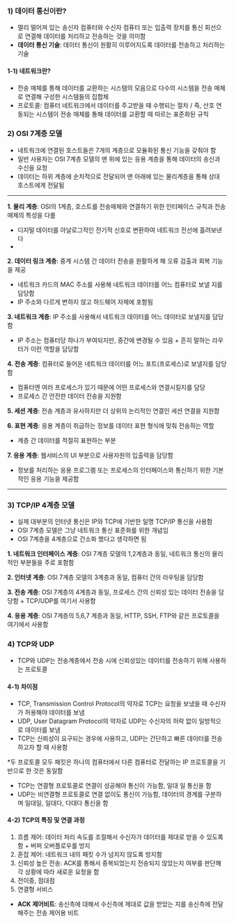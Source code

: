 ### 1) 데이터 통신이란?
- 멀리 떨어져 있는 송신자 컴퓨터와 수신자 컴퓨터 또는 입출력 장치를 통신 회선으로 연결해 데이터를 처리하고 전송하는 것을 의미함
- **데이터 통신 기술**: 데이터 통신이 원활히 이루어지도록 데이터를 전송하고 처리하는 기술

#### 1-1) 네트워크란? 
- 전송 매체를 통해 데이터를 교환하는 시스템의 모음으로 다수의 시스템을 전송 매체로 연결해 구성한 시스템들의 집합체
- 프로토콜: 컴퓨터 네트워크에서 데이터를 주고받을 때 수행되는 절차 / 즉, 산호 연동되는 시스템이 전송 매체를 통해 데이터를 교환할 때 따르는 표준화된 규칙

### 2) OSI 7계층 모델
- 네트워크에 연결된 호스트들은 7개의 계층으로 모듈화된 통신 기능을 갖춰야 함
- 일반 사용자는 OSI 7계층 모델의 맨 위에 있는 응용 계층을 통해 데이터의 송신과 수신을 요청
- 데이터는 하위 계층에 순차적으로 전달되어 맨 아래에 있는 물리계층을 통해 상대 호스트에게 전달됨
-----
**1. 물리 계층**: OSI의 1계층, 호스트를 전송매체와 연결하기 위한 인터페이스 규칙과 전송 매체의 특성을 다룸 
 - 디지털 데이터를 아날로그적인 전기적 신호로 변환하여 네트워크 전선에 흘려보낸다
 - 
**2. 데이터 링크 계층**: 중계 시스템 간 데이터 전송을 원활하게 해 오류 검출과 회복 기능을 제공
  - 네트워크 카드의 MAC 주소를 사용해 네트워크 데이터를 어느 컴퓨터로 보낼 지를 담당함
  - IP 주소와 다르게 변하지 않고 하드웨어 자체에 포함됨

**3. 네트워크 계층**: IP 주소를 사용해서 네트워크 데이터를 어느 데이터로 보낼지를 담당함 
  - IP 주소는 컴퓨터당 하나가 부여되지만, 중간에 변경될 수 있음 + 흔히 말하는 라우터가 이런 역할을 담당함

**4. 전송 계층**: 컴퓨터로 들어온 네트워크 데이터를 어느 포트(프로세스)로 보낼지를 담당함 
  - 컴퓨터엔 여러 프로세스가 있기 때문에 어떤 프로세스와 연결시킬지를 담당
  - 프로세스 간 안전한 데이터 전송을 지원함 

**5. 세션 계층**: 전송 계층과 유사하지만 더 상위의 논리적인 연결인 세션 연결을 지원함 

**6. 표현 계층**: 응용 계층이 취급하는 정보를 데이터 표현 형식에 맞춰 전송하는 역할 
  - 계층 간 데이터를 적절히 표현하는 부분

**7. 응용 계층**: 웹서비스의 UI 부분으로 사용자원의 입출력을 담당함 
  - 정보를 처리하는 응용 프로그램 또는 프로세스의 인터페이스와 통신하기 위한 기본적인 응용 기능을 제공함
-----
### 3) TCP/IP 4계층 모델
- 실제 대부분의 인터넷 통신은 IP와 TCP에 기반한 일명 TCP/IP 통신을 사용함
- OSI 7계층 모델은 그냥 네트워크 통신 표준화를 위한 개념임
- OSI 7계층을 4계층으로 간소화 했다고 생각하면 됨

**1. 네트워크 인터페이스 계층**: OSI 7계층 모델의 1,2계층과 동일, 네트워크 통신의 물리적인 부분들을 주로 포함함

**2. 인터넷 계층**: OSI 7계층 모델의 3계층과 동일, 컴퓨터 간의 라우팅을 담당함

**3. 전송 계층**: OSI 7계층의 4계층과 동일, 프로세스 간의 신뢰성 있는 데이터 전송을 담당함 + TCP/UDP를 여기서 사용함

**4. 응용 계층**: OSI 7계층의 5,6,7 계층과 동일, HTTP, SSH, FTP와 같은 프로토콜을 여기에서 사용함 

### 4) TCP와 UDP
- TCP와 UDP는 전송계층에서 전송 시에 신뢰성있는 데이터를 전송하기 위해 사용하는 프로토콜

#### 4-1) 차이점 
- TCP, Transmission Control Protocol의 약자로 TCP는 요청을 보냈을 때 수신자가 허용해야 데이터를 보냄
- UDP, User Datagram Protocol의 약자로 UDP는 수신자의 허락 없이 일방적으로 데이터를 보냄
- TCP는 신뢰성이 요구되는 경우에 사용하고, UDP는 간단하고 빠른 데이터를 전송하고자 할 때 사용함

*두 프로토콜 모두 패킷은 하나의 컴퓨터에서 다른 컴퓨터로 전달하는 IP 프로토콜을 기반으로 한 것은 동일함 
- TCP는 연결형 프로토콜로 연결이 성공해야 통신이 가능함, 일대 일 통신을 함
- UDP는 비연결형 프로토콜로 연결 없이도 통신이 가능함, 데이터의 경계를 구분하며 일대일, 일대다, 다대다 통신을 함

#### 4-2) TCP의 특징 및 연결 과정
1. 흐름 제어: 데이터 처리 속도를 조절해서 수신자가 데이터를 제대로 받을 수 있도록 함 + 버퍼 오버플로우를 방지
2. 혼잡 제어: 네트워크 내의 패킷 수가 넘치지 않도록 방지함
3. 신뢰성 높은 전송: ACK를 통해서 중복되었는지 전송되지 않았는지 여부를 판단해 각 상황에 따라 새로운 요청을 함
4. 전이중, 점대점
5. 연결형 서비스

- **ACK 제어비트**: 송신측에 대해서 수신측에 제대로 값을 받았는 지를 송신측에 전달해주는 전송 제어용 비트

